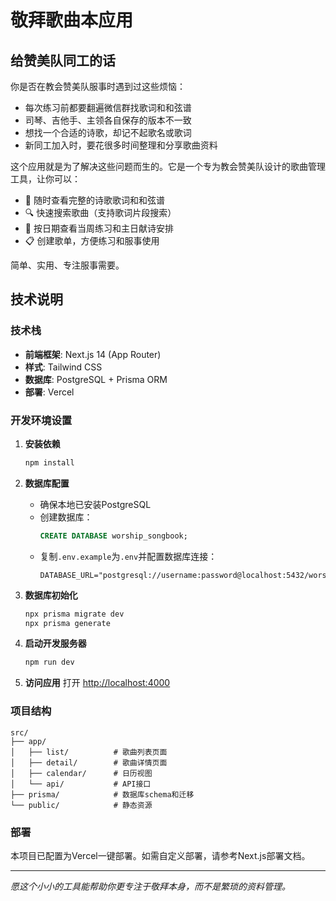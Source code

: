 # 敬拜歌曲本应用

## 给赞美队同工的话

你是否在教会赞美队服事时遇到过这些烦恼：
- 每次练习前都要翻遍微信群找歌词和和弦谱
- 司琴、吉他手、主领各自保存的版本不一致
- 想找一个合适的诗歌，却记不起歌名或歌词
- 新同工加入时，要花很多时间整理和分享歌曲资料

这个应用就是为了解决这些问题而生的。它是一个专为教会赞美队设计的歌曲管理工具，让你可以：
- 📱 随时查看完整的诗歌歌词和和弦谱
- 🔍 快速搜索歌曲（支持歌词片段搜索）
- 📅 按日期查看当周练习和主日献诗安排
- 📋 创建歌单，方便练习和服事使用

简单、实用、专注服事需要。

## 技术说明

### 技术栈
- **前端框架**: Next.js 14 (App Router)
- **样式**: Tailwind CSS
- **数据库**: PostgreSQL + Prisma ORM
- **部署**: Vercel

### 开发环境设置

1. **安装依赖**
   ```bash
   npm install
   ```

2. **数据库配置**
   - 确保本地已安装PostgreSQL
   - 创建数据库：
     ```sql
     CREATE DATABASE worship_songbook;
     ```
   - 复制`.env.example`为`.env`并配置数据库连接：
     ```
     DATABASE_URL="postgresql://username:password@localhost:5432/worship_songbook"
     ```

3. **数据库初始化**
   ```bash
   npx prisma migrate dev
   npx prisma generate
   ```

4. **启动开发服务器**
   ```bash
   npm run dev
   ```

5. **访问应用**
   打开 [http://localhost:4000](http://localhost:4000)

### 项目结构
```
src/
├── app/
│   ├── list/          # 歌曲列表页面
│   ├── detail/        # 歌曲详情页面
│   ├── calendar/      # 日历视图
│   └── api/           # API接口
├── prisma/            # 数据库schema和迁移
└── public/            # 静态资源
```

### 部署
本项目已配置为Vercel一键部署。如需自定义部署，请参考Next.js部署文档。

---

*愿这个小小的工具能帮助你更专注于敬拜本身，而不是繁琐的资料管理。*

